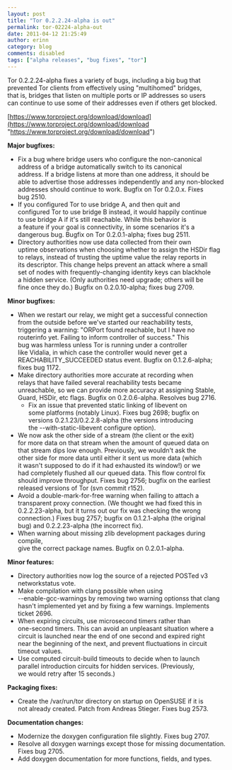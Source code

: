 ```yaml
---
layout: post
title: "Tor 0.2.2.24-alpha is out"
permalink: tor-02224-alpha-out
date: 2011-04-12 21:25:49
author: erinn
category: blog
comments: disabled
tags: ["alpha releases", "bug fixes", "tor"]
---
```


Tor 0.2.2.24-alpha fixes a variety of bugs, including a big bug that  
 prevented Tor clients from effectively using "multihomed" bridges,  
 that is, bridges that listen on multiple ports or IP addresses so users  
 can continue to use some of their addresses even if others get blocked.

[https://www.torproject.org/download/download](https://www.torproject.org/download/download "https://www.torproject.org/download/download")

**Major bugfixes:**

-   Fix a bug where bridge users who configure the non-canonical  
     address of a bridge automatically switch to its canonical  
     address. If a bridge listens at more than one address, it should be  
     able to advertise those addresses independently and any non-blocked  
     addresses should continue to work. Bugfix on Tor 0.2.0.x. Fixes  
     bug 2510.
-   If you configured Tor to use bridge A, and then quit and  
     configured Tor to use bridge B instead, it would happily continue  
     to use bridge A if it's still reachable. While this behavior is  
     a feature if your goal is connectivity, in some scenarios it's a  
     dangerous bug. Bugfix on Tor 0.2.0.1-alpha; fixes bug 2511.
-   Directory authorities now use data collected from their own  
     uptime observations when choosing whether to assign the HSDir flag  
     to relays, instead of trusting the uptime value the relay reports in  
     its descriptor. This change helps prevent an attack where a small  
     set of nodes with frequently-changing identity keys can blackhole  
     a hidden service. (Only authorities need upgrade; others will be  
     fine once they do.) Bugfix on 0.2.0.10-alpha; fixes bug 2709.

**Minor bugfixes:**

-   When we restart our relay, we might get a successful connection  
     from the outside before we've started our reachability tests,  
     triggering a warning: "ORPort found reachable, but I have no  
     routerinfo yet. Failing to inform controller of success." This  
     bug was harmless unless Tor is running under a controller  
     like Vidalia, in which case the controller would never get a  
     REACHABILITY\_SUCCEEDED status event. Bugfix on 0.1.2.6-alpha;  
     fixes bug 1172.
-   Make directory authorities more accurate at recording when  
     relays that have failed several reachability tests became  
     unreachable, so we can provide more accuracy at assigning Stable,  
     Guard, HSDir, etc flags. Bugfix on 0.2.0.6-alpha. Resolves bug 2716.  
     - Fix an issue that prevented static linking of libevent on  
     some platforms (notably Linux). Fixes bug 2698; bugfix on  
     versions 0.2.1.23/0.2.2.8-alpha (the versions introducing  
     the --with-static-libevent configure option).
-   We now ask the other side of a stream (the client or the exit)  
     for more data on that stream when the amount of queued data on  
     that stream dips low enough. Previously, we wouldn't ask the  
     other side for more data until either it sent us more data (which  
     it wasn't supposed to do if it had exhausted its window!) or we  
     had completely flushed all our queued data. This flow control fix  
     should improve throughput. Fixes bug 2756; bugfix on the earliest  
     released versions of Tor (svn commit r152).
-   Avoid a double-mark-for-free warning when failing to attach a  
     transparent proxy connection. (We thought we had fixed this in  
     0.2.2.23-alpha, but it turns out our fix was checking the wrong  
     connection.) Fixes bug 2757; bugfix on 0.1.2.1-alpha (the original  
     bug) and 0.2.2.23-alpha (the incorrect fix).
-   When warning about missing zlib development packages during compile,  
     give the correct package names. Bugfix on 0.2.0.1-alpha.

**Minor features:**

-   Directory authorities now log the source of a rejected POSTed v3  
     networkstatus vote.
-   Make compilation with clang possible when using  
     --enable-gcc-warnings by removing two warning optionss that clang  
     hasn't implemented yet and by fixing a few warnings. Implements  
     ticket 2696.
-   When expiring circuits, use microsecond timers rather than  
     one-second timers. This can avoid an unpleasant situation where a  
     circuit is launched near the end of one second and expired right  
     near the beginning of the next, and prevent fluctuations in circuit  
     timeout values.
-   Use computed circuit-build timeouts to decide when to launch  
     parallel introduction circuits for hidden services. (Previously,  
     we would retry after 15 seconds.)

**Packaging fixes:**

-   Create the /var/run/tor directory on startup on OpenSUSE if it is  
     not already created. Patch from Andreas Stieger. Fixes bug 2573.

**Documentation changes:**

-   Modernize the doxygen configuration file slightly. Fixes bug 2707.
-   Resolve all doxygen warnings except those for missing documentation.  
     Fixes bug 2705.
-   Add doxygen documentation for more functions, fields, and types.

